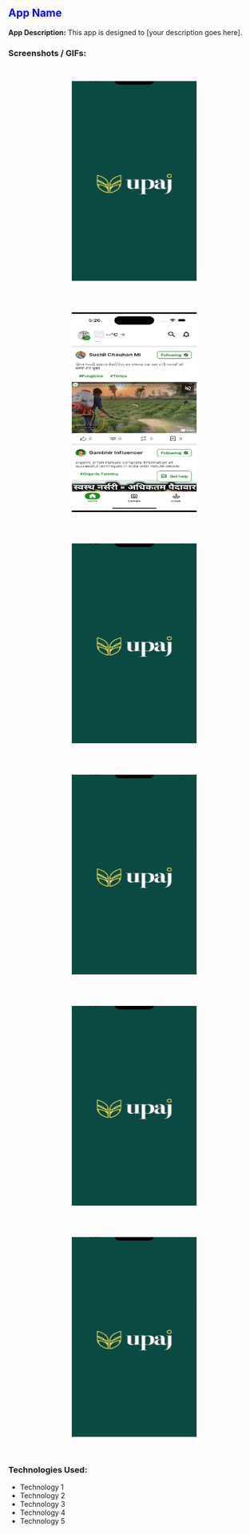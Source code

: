 ## <span style="color:blue">App Name</span>

**App Description:**
This app is designed to [your description goes here]. 

### Screenshots / GIFs:

<div align="center">
  <img src="gif1.gif" width="250" height="400" alt="App GIF 1" style="padding: 30px;">
  <img src="gif2.gif" width="250" height="400" alt="App GIF 2" style="padding: 30px;">
  <img src="gif1.gif" width="250" height="400" alt="App GIF 3" style="padding: 30px;">
</div>

<div align="center">
  <img src="gif1.gif" width="250" height="400" alt="App GIF 4" style="padding: 30px;">
  <img src="gif1.gif" width="250" height="400" alt="App GIF 5" style="padding: 30px;">
  <img src="gif1.gif" width="250" height="400" alt="App GIF 6" style="padding: 30px;">
</div>


### Technologies Used:
- Technology 1
- Technology 2
- Technology 3
- Technology 4
- Technology 5
